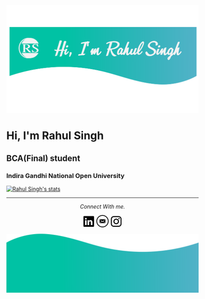 <a href="https://rahul-singh98.github.io/"><img width="600" src="https://github.com/Rahul-singh98/Rahul-singh98/blob/master/readme_resources/top.png"></a>


<div style="background:">
	<h1>Hi, I'm Rahul Singh</h1>
	<h2>BCA(Final) student</h2>
	<h3>Indira Gandhi National Open University</h3>
</div>

[![Rahul Singh's stats](https://github-readme-stats.vercel.app/api?username=Rahul-singh98)](https://github.com/Rahul-singh98/github-readme-stats)

<hr>
<p align="center">
  <i>Connect With me.</i>

  <p align="center">
    <a href="https://www.linkedin.com/in/rahul-singh-432555194" alt="Linkedin"><img src="https://github.com/Rahul-singh98/Rahul-singh98/blob/master/readme_resources/linkedin.png"></a>
    <a href="mailto:rahulrajput98fun@gmail.com" alt="Contact me"><img src="https://github.com/Rahul-singh98/Rahul-singh98/blob/master/readme_resources/mail.png"></a>
    <a href="https://www.instagram.com/karan_8510" alt="Instagram"><img src="https://github.com/Rahul-singh98/Rahul-singh98/blob/master/readme_resources/instagram.png"></a>
  </p>
</p>

<a href="https://rahul-singh98.github.io/"><img width="600" src="https://github.com/Rahul-singh98/Rahul-singh98/blob/master/readme_resources/bottom.png"></a>